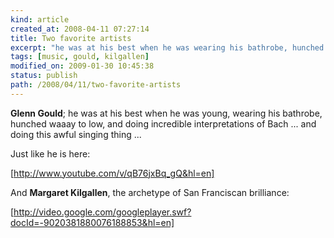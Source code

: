 ```yaml
---
kind: article
created_at: 2008-04-11 07:27:14
title: Two favorite artists
excerpt: "he was at his best when he was wearing his bathrobe, hunched waaay to low, and doing incredible interpretations of Bach ... and doing this awful singing thing ..."
tags: [music, gould, kilgallen]
modified_on: 2009-01-30 10:45:38
status: publish 
path: /2008/04/11/two-favorite-artists
---
```


<strong>Glenn Gould</strong>; he was at his best when he was young, wearing his bathrobe, hunched waaay to low, and doing incredible interpretations of Bach ... and doing this awful singing thing ... 

Just like he is here: 

[http://www.youtube.com/v/qB76jxBq_gQ&hl=en]

And <strong>Margaret Kilgallen</strong>, the archetype of San Franciscan brilliance: 

[http://video.google.com/googleplayer.swf?docId=-9020381880076188853&hl=en]
